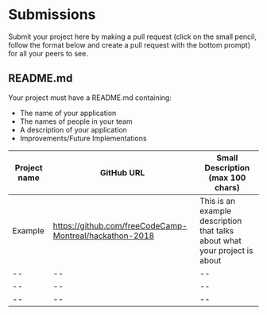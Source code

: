 # Submissions

Submit your project here by making a pull request (click on the small pencil, follow the format below and create a pull request with the bottom prompt) for all your peers to see. 

## README.md
Your project must have a README.md containing:
- The name of your application
- The names of people in your team
- A description of your application
- Improvements/Future Implementations


| Project name | GitHub URL | Small Description (max 100 chars)|
| -- | -- | --|
| Example | https://github.com/freeCodeCamp-Montreal/hackathon-2018 | This is an example description that talks about what your project is about |
| -- | -- | --|
| -- | -- | --|
| -- | -- | --|
